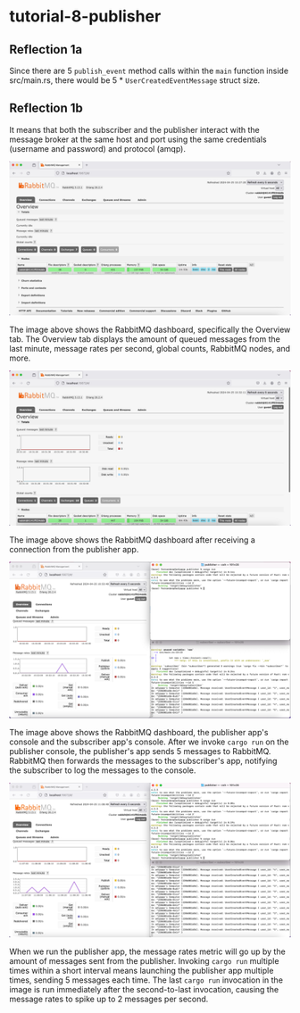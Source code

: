 # tutorial-8-publisher

## Reflection 1a
Since there are 5 `publish_event` method calls within the `main` function inside src/main.rs, there would be 5 * `UserCreatedEventMessage` struct size.

## Reflection 1b
It means that both the subscriber and the publisher interact with the message broker at the same host and port using the same credentials (username and password) and protocol (amqp).

![rabbitmq_1.jpeg](assets/rabbitmq_1.jpeg)

The image above shows the RabbitMQ dashboard, specifically the Overview tab. The Overview tab displays the amount of queued messages from the last minute, message rates per second, global counts, RabbitMQ nodes, and more.

![rabbitmq_2.jpeg](assets/rabbitmq_2.jpeg)

The image above shows the RabbitMQ dashboard after receiving a connection from the publisher app.

![rabbitmq_3.png](assets/rabbitmq_3.png)

The image above shows the RabbitMQ dashboard, the publisher app's console and the subscriber app's console. After we invoke `cargo run` on the publisher console, the publisher's app sends 5 messages to RabbitMQ. RabbitMQ then forwards the messages to the subscriber's app, notifying the subscriber to log the messages to the console.

![rabbitmq_4.png](assets/rabbitmq_4.jpeg)

When we run the publisher app, the message rates metric will go up by the amount of messages sent from the publisher. Invoking `cargo run` multiple times within a short interval means launching the publisher app multiple times, sending 5 messages each time. The last `cargo run` invocation in the image is run immediately after the second-to-last invocation, causing the message rates to spike up to 2 messages per second.
